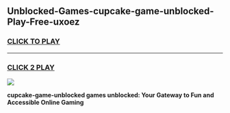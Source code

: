 
## Unblocked-Games-cupcake-game-unblocked-Play-Free-uxoez
<h3>
<a href="https://premium76.site?title=cupcake-game-unblocked&ref=18A">CLICK TO PLAY</a></h3>
<hr>

<h3>
<a href="https://premium76.site?title=cupcake-game-unblocked&ref=18A">CLICK 2 PLAY</a>
  
</h3>

<a href="https://premium76.site?title=cupcake-game-unblocked&ref=18A"><img src="https://clearcache.store/games.png"></a>


**cupcake-game-unblocked games unblocked: Your Gateway to Fun and Accessible Online Gaming**
